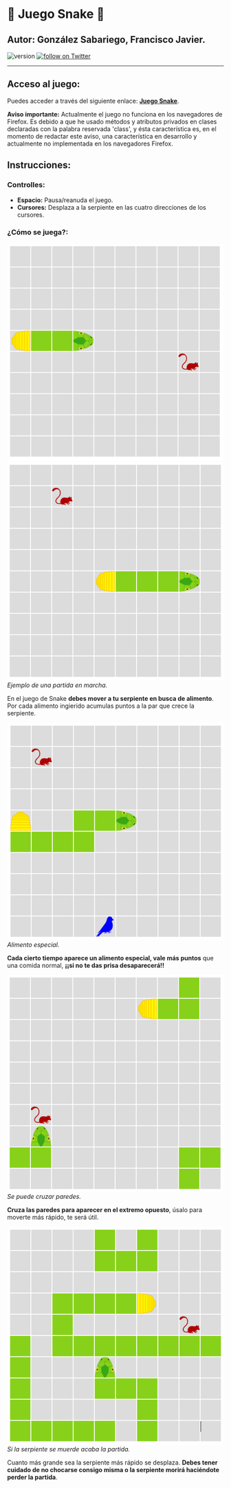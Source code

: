 # :snake: Juego Snake :snake:
## Autor: González Sabariego, Francisco Javier.

<div style="text-align: left;">
    <img src="https://img.shields.io/badge/version-2.0.0-blue" alt="version">
    <a href="https://twitter.com/intent/follow?screen_name=Fco_Javier_Glez" target="_blank">
        <img src="https://img.shields.io/twitter/follow/Fco_Javier_Glez?style=social&logo=twitter" alt="follow on Twitter">
    </a>
</div>

---

## Acceso al juego:

Puedes acceder a través del siguiente enlace: **[Juego Snake](https://fcojavierglez.github.io/snake_js/)**.

<p style="text-aling: justify;">
    <b>Aviso importante:</b> Actualmente el juego no funciona en los navegadores de Firefox. Es debido a que he usado métodos y atributos privados en clases declaradas con la palabra reservada 'class', y ésta característica es, en el momento de redactar este aviso, una característica en desarrollo y actualmente no implementada en los navegadores Firefox.
</p>

## Instrucciones:

### Controlles:

- **Espacio:** Pausa/reanuda el juego.
- **Cursores:** Desplaza a la serpiente en las cuatro direcciones de los cursores.

### ¿Cómo se juega?:

![captura1](img_readme/captura1.png) ![captura2](img_readme/captura2.png)  *Ejemplo de una partida en marcha.*

<p style="text-aling: justify;">
    En el juego de Snake <b>debes mover a tu serpiente en busca de alimento</b>. Por cada alimento ingierido acumulas puntos a la par que crece la serpiente.
</p>

![captura3](img_readme/captura3.png)  *Alimento especial.*

<p style="text-aling: justify;">
    <b>Cada cierto tiempo aparece un alimento especial, vale más puntos</b> que una comida normal, <b>¡¡si no te das prisa desaparecerá!!</b>
</p>

![captura4](img_readme/captura4.png)  *Se puede cruzar paredes.*

<p style="text-aling: justify;">
    <b>Cruza las paredes para aparecer en el extremo opuesto</b>, úsalo para moverte más rápido, te será útil.
</p>

![captura5](img_readme/captura5.png)  *Si la serpiente se muerde acaba la partida.*

<p style="text-aling: justify;">
    Cuanto más grande sea la serpiente más rápido se desplaza. <b>Debes tener cuidado de no chocarse consigo misma o la serpiente morirá haciéndote perder la partida</b>.
</p>
